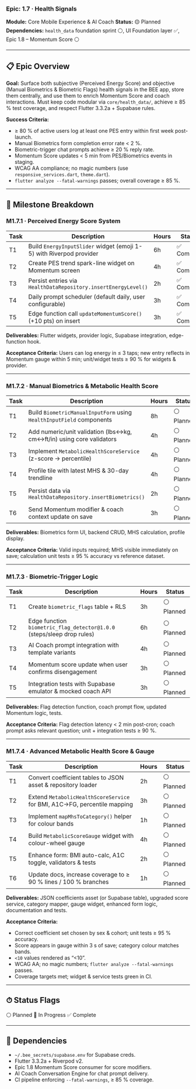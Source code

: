 ### Epic: 1.7 · Health Signals

**Module:** Core Mobile Experience & AI Coach **Status:** 🟡 Planned\
**Dependencies:** `health_data` foundation sprint ⚪, UI Foundation layer ✅,
Epic 1.8 – Momentum Score ⚪

---

## 📋 Epic Overview

**Goal:** Surface both subjective (Perceived Energy Score) and objective (Manual
Biometrics & Biometric Flags) health signals in the BEE app, store them
centrally, and use them to enrich Momentum Score and coach interactions. Must
keep code modular via `core/health_data/`, achieve ≥ 85 % test coverage, and
respect Flutter 3.3.2a + Supabase rules.

**Success Criteria:**

- ≥ 80 % of active users log at least one PES entry within first week
  post-launch.
- Manual Biometrics form completion error rate < 2 %.
- Biometric-trigger chat prompts achieve ≥ 20 % reply rate.
- Momentum Score updates < 5 min from PES/Biometrics events in staging.
- WCAG AA compliance; no magic numbers (use `responsive_services.dart`,
  `theme.dart`).
- `flutter analyze --fatal-warnings` passes; overall coverage ≥ 85 %.

---

## 🏁 Milestone Breakdown

### M1.7.1 · Perceived Energy Score System

| Task | Description                                                         | Hours | Status      |
| ---- | ------------------------------------------------------------------- | ----- | ----------- |
| T1   | Build `EnergyInputSlider` widget (emoji 1-5) with Riverpod provider | 6h    | ✅ Complete |
| T2   | Create PES trend spark-line widget on Momentum screen               | 4h    | ✅ Complete |
| T3   | Persist entries via `HealthDataRepository.insertEnergyLevel()`      | 2h    | ✅ Complete |
| T4   | Daily prompt scheduler (default daily, user configurable)           | 3h    | ✅ Complete |
| T5   | Edge function call `updateMomentumScore()` (+10 pts) on insert      | 3h    | ✅ Complete |

**Deliverables:** Flutter widgets, provider logic, Supabase integration,
edge-function hook.

**Acceptance Criteria:** Users can log energy in ≤ 3 taps; new entry reflects in
Momentum gauge within 5 min; unit/widget tests ≥ 90 % for widgets & provider.

---

### M1.7.2 · Manual Biometrics & Metabolic Health Score

| Task | Description                                                          | Hours | Status     |
| ---- | -------------------------------------------------------------------- | ----- | ---------- |
| T1   | Build `BiometricManualInputForm` using `HealthInputField` components | 8h    | ⚪ Planned |
| T2   | Add numeric/unit validation (lbs↔kg, cm↔ft/in) using core validators | 4h    | ⚪ Planned |
| T3   | Implement `MetabolicHealthScoreService` (z-score → percentile)       | 4h    | ⚪ Planned |
| T4   | Profile tile with latest MHS & 30-day trendline                      | 4h    | ⚪ Planned |
| T5   | Persist data via `HealthDataRepository.insertBiometrics()`           | 2h    | ⚪ Planned |
| T6   | Send Momentum modifier & coach context update on save                | 3h    | ⚪ Planned |

**Deliverables:** Biometrics form UI, backend CRUD, MHS calculation, profile
display.

**Acceptance Criteria:** Valid inputs required; MHS visible immediately on save;
calculation unit tests ≥ 95 % accuracy vs reference dataset.

---

### M1.7.3 · Biometric-Trigger Logic

| Task | Description                                                            | Hours | Status     |
| ---- | ---------------------------------------------------------------------- | ----- | ---------- |
| T1   | Create `biometric_flags` table + RLS                                   | 3h    | ⚪ Planned |
| T2   | Edge function `biometric_flag_detector@1.0.0` (steps/sleep drop rules) | 6h    | ⚪ Planned |
| T3   | AI Coach prompt integration with template variants                     | 4h    | ⚪ Planned |
| T4   | Momentum score update when user confirms disengagement                 | 3h    | ⚪ Planned |
| T5   | Integration tests with Supabase emulator & mocked coach API            | 3h    | ⚪ Planned |

**Deliverables:** Flag detection function, coach prompt flow, updated Momentum
logic, tests.

**Acceptance Criteria:** Flag detection latency < 2 min post-cron; coach prompt
asks relevant question; unit + integration tests ≥ 90 %.

---

### M1.7.4 · Advanced Metabolic Health Score & Gauge

| Task | Description                                                              | Hours | Status     |
| ---- | ------------------------------------------------------------------------ | ----- | ---------- |
| T1   | Convert coefficient tables to JSON asset & repository loader             | 2h    | ⚪ Planned |
| T2   | Extend `MetabolicHealthScoreService` for BMI, A1C→FG, percentile mapping | 3h    | ⚪ Planned |
| T3   | Implement `mapMhsToCategory()` helper for colour bands                   | 1h    | ⚪ Planned |
| T4   | Build `MetabolicScoreGauge` widget with colour-wheel gauge               | 4h    | ⚪ Planned |
| T5   | Enhance form: BMI auto-calc, A1C toggle, validators & tests              | 2h    | ⚪ Planned |
| T6   | Update docs, increase coverage to ≥ 90 % lines / 100 % branches          | 1h    | ⚪ Planned |

**Deliverables:** JSON coefficients asset (or Supabase table), upgraded score
service, category mapper, gauge widget, enhanced form logic, documentation and
tests.

**Acceptance Criteria:**

- Correct coefficient set chosen by sex & cohort; unit tests ≥ 95 % accuracy.
- Score appears in gauge within 3 s of save; category colour matches bands.
- `<10` values rendered as “<10”.
- WCAG AA; no magic numbers; `flutter analyze --fatal-warnings` passes.
- Coverage targets met; widget & service tests green in CI.

---

## ⏱ Status Flags

⚪ Planned 🔵 In Progress ✅ Complete

---

## 🔗 Dependencies

- `~/.bee_secrets/supabase.env` for Supabase creds.
- Flutter 3.3.2a + Riverpod v2.
- Epic 1.8 Momentum Score consumer for score modifiers.
- AI Coach Conversation Engine for chat prompt delivery.
- CI pipeline enforcing `--fatal-warnings`, ≥ 85 % coverage.
